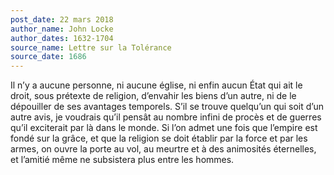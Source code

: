 ```yaml
---
post_date: 22 mars 2018
author_name: John Locke
author_dates: 1632-1704
source_name: Lettre sur la Tolérance
source_date: 1686
---
```


Il n’y a aucune personne, ni aucune église, ni enfin aucun État qui ait le droit, sous prétexte de religion, d’envahir les biens d’un autre, ni de le dépouiller de ses avantages temporels. S’il se trouve quelqu’un qui soit d’un autre avis, je voudrais qu’il pensât au nombre infini de procès et de guerres qu’il exciterait par là dans le monde. Si l’on admet une fois que l’empire est fondé sur la grâce, et que la religion se doit établir par la force et par les armes, on ouvre la porte au vol, au meurtre et à des animosités éternelles, et l’amitié même ne subsistera plus entre les hommes.
